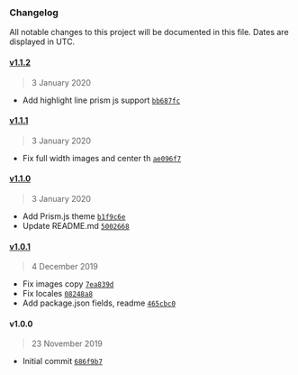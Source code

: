 ### Changelog

All notable changes to this project will be documented in this file. Dates are displayed in UTC.

#### [v1.1.2](https://github.com/Defite/gatsby-theme-defite/compare/v1.1.1...v1.1.2)

> 3 January 2020

- Add highlight line prism js support [`bb687fc`](https://github.com/Defite/gatsby-theme-defite/commit/bb687fcda58dd857d0cac9f8087b6899ed73865e)

#### [v1.1.1](https://github.com/Defite/gatsby-theme-defite/compare/v1.1.0...v1.1.1)

> 3 January 2020

- Fix full width images and center th [`ae096f7`](https://github.com/Defite/gatsby-theme-defite/commit/ae096f7e5c5bf06478bab41a1098916a032a117a)

#### [v1.1.0](https://github.com/Defite/gatsby-theme-defite/compare/v1.0.1...v1.1.0)

> 3 January 2020

- Add Prism.js theme [`b1f9c6e`](https://github.com/Defite/gatsby-theme-defite/commit/b1f9c6e0c1b5607dd468f619b87bbcd96948af6f)
- Update README.md [`5002668`](https://github.com/Defite/gatsby-theme-defite/commit/50026683bfd982056da59ad951f244e03977294a)

#### [v1.0.1](https://github.com/Defite/gatsby-theme-defite/compare/v1.0.0...v1.0.1)

> 4 December 2019

- Fix images copy [`7ea839d`](https://github.com/Defite/gatsby-theme-defite/commit/7ea839d3294c874286b81ddbfda78339bf1edd74)
- Fix locales [`08248a8`](https://github.com/Defite/gatsby-theme-defite/commit/08248a85c824fb2734e7d7a1a6ce2ea82d4d6c98)
- Add package.json fields, readme [`465cbc0`](https://github.com/Defite/gatsby-theme-defite/commit/465cbc0a06ff63ed5df60a2b494837bd84cd3955)

#### v1.0.0

> 23 November 2019

- Initial commit [`686f9b7`](https://github.com/Defite/gatsby-theme-defite/commit/686f9b7b94c92c3e1845562ad58861a3c3772350)
